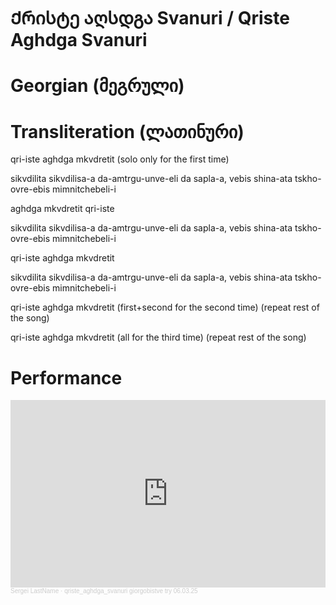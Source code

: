 # Ქრისტე აღსდგა Svanuri / Qriste Aghdga Svanuri

# Georgian (მეგრული)



# Transliteration (ლათინური)

qri-iste aghdga mkvdretit (solo only for the first time)

sikvdilita sikvdilisa-a da-amtrgu-unve-eli
da sapla-a, vebis shina-ata
tskho-ovre-ebis mimnitchebeli-i

aghdga mkvdretit qri-iste

sikvdilita sikvdilisa-a da-amtrgu-unve-eli
da sapla-a, vebis shina-ata
tskho-ovre-ebis mimnitchebeli-i

qri-iste aghdga mkvdretit

sikvdilita sikvdilisa-a da-amtrgu-unve-eli
da sapla-a, vebis shina-ata
tskho-ovre-ebis mimnitchebeli-i


qri-iste aghdga mkvdretit (first+second for the second time)
(repeat rest of the song)

qri-iste aghdga mkvdretit (all for the third time)
(repeat rest of the song)

# Performance

<iframe width="100%" height="300" scrolling="no" frameborder="no" allow="autoplay" src="https://w.soundcloud.com/player/?url=https%3A//api.soundcloud.com/tracks/2062149428%3Fsecret_token%3Ds-kL3WJyV7BXy&color=%23ff5500&auto_play=false&hide_related=false&show_comments=true&show_user=true&show_reposts=false&show_teaser=true&visual=true"></iframe><div style="font-size: 10px; color: #cccccc;line-break: anywhere;word-break: normal;overflow: hidden;white-space: nowrap;text-overflow: ellipsis; font-family: Interstate,Lucida Grande,Lucida Sans Unicode,Lucida Sans,Garuda,Verdana,Tahoma,sans-serif;font-weight: 100;"><a href="https://soundcloud.com/o9xjkfdgxof2" title="Sergei LastName" target="_blank" style="color: #cccccc; text-decoration: none;">Sergei LastName</a> · <a href="https://soundcloud.com/o9xjkfdgxof2/qriste_aghdga_svanuri-giorgobistve-try-060325/s-kL3WJyV7BXy" title="qriste_aghdga_svanuri​ giorgobistve try 06.03.25" target="_blank" style="color: #cccccc; text-decoration: none;">qriste_aghdga_svanuri​ giorgobistve try 06.03.25</a></div>
